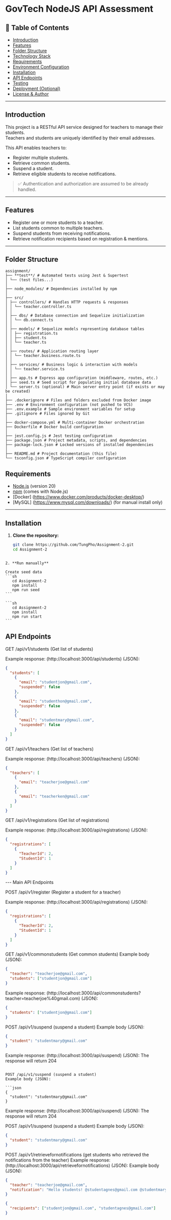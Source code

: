 # GovTech NodeJS API Assessment

## 📌 Table of Contents

- [Introduction](#introduction)
- [Features](#features)
- [Folder Structure](#folder-structure)
- [Technology Stack](#technology-stack)
- [Requirements](#requirements)
- [Environment Configuration](#environment-configuration)
- [Installation](#installation)
- [API Endpoints](#api-endpoints)
- [Testing](#testing)
- [Deployment (Optional)](#deployment-optional)
- [License & Author](#license--author)

---

## Introduction

This project is a RESTful API service designed for teachers to manage their students.  
Teachers and students are uniquely identified by their email addresses.

This API enables teachers to:

- Register multiple students.
- Retrieve common students.
- Suspend a student.
- Retrieve eligible students to receive notifications.

> ✅ Authentication and authorization are assumed to be already handled.

---

## Features

- Register one or more students to a teacher.
- List students common to multiple teachers.
- Suspend students from receiving notifications.
- Retrieve notification recipients based on registration & mentions.

---

## Folder Structure

```
assignment/
├── **test**/ # Automated tests using Jest & Supertest
│ └── (test files...)
│
├── node_modules/ # Dependencies installed by npm
│
├── src/
│ ├── controllers/ # Handles HTTP requests & responses
│ │ └── teacher.controller.ts
│ │
│ ├── dbs/ # Database connection and Sequelize initialization
│ │ └── db.connect.ts
│ │
│ ├── models/ # Sequelize models representing database tables
│ │ ├── registration.ts
│ │ ├── student.ts
│ │ └── teacher.ts
│ │
│ ├── routes/ # Application routing layer
│ │ └── teacher.business.route.ts
│ │
│ ├── services/ # Business logic & interaction with models
│ │ └── teacher.service.ts
│ │
│ ├── app.ts # Express app configuration (middleware, routes, etc.)
│ ├── seed.ts # Seed script for populating initial database data
│ └── server.ts (optional) # Main server entry point (if exists or may be created)
│
├── .dockerignore # Files and folders excluded from Docker image
├── .env # Environment configuration (not pushed to VCS)
├── .env.example # Sample environment variables for setup
├── .gitignore # Files ignored by Git
│
├── docker-compose.yml # Multi-container Docker orchestration
├── Dockerfile # Docker build configuration
│
├── jest.config.js # Jest testing configuration
├── package.json # Project metadata, scripts, and dependencies
├── package-lock.json # Locked versions of installed dependencies
│
├── README.md # Project documentation (this file)
└── tsconfig.json # TypeScript compiler configuration
```

## Requirements

- [Node.js](https://nodejs.org/) (version 20)
- [npm](https://www.npmjs.com/) (comes with Node.js)
- [Docker] (https://www.docker.com/products/docker-desktop/)
- [MySQL] (https://www.mysql.com/downloads/) (for manual install only)

---

## Installation

1. **Clone the repository:**

   ```sh
   git clone https://github.com/TungPho/Assignment-2.git
   cd Assignment-2
   ```

````

2. **Run manually**

Create seed data
```sh
   cd Assignment-2
   npm install
   npm run seed
```

```sh
   cd Assignment-2
   npm install
   npm run start
```
````

## API Endpoints

GET /api/v1/students (Get list of students)

Example response: (http://localhost:3000/api/students) (JSON):

```json
{
  "students": [
    {
      "email": "studentjon@gmail.com",
      "suspended": false
    },
    {
      "email": "studenthon@gmail.com",
      "suspended": false
    },
    {
      "email": "studentmary@gmail.com",
      "suspended": false
    }
  ]
}
```

GET /api/v1/teachers (Get list of teachers)

Example response: (http://localhost:3000/api/teachers) (JSON):

```json
{
  "teachers": [
    {
      "email": "teacherjoe@gmail.com"
    },
    {
      "email": "teacherken@gmail.com"
    }
  ]
}
```

GET /api/v1/registrations (Get list of registrations)

Example response: (http://localhost:3000/api/registrations) (JSON):

```json
{
  "registrations": [
    {
      "TeacherId": 2,
      "StudentId": 1
    }
  ]
}
```

--- Main API Endpoints

POST /api/v1/register (Register a student for a teacher)

Example response: (http://localhost:3000/api/registrations) (JSON):

```json
{
  "registrations": [
    {
      "TeacherId": 2,
      "StudentId": 1
    }
  ]
}
```

GET /api/v1/commonstudents (Get common students)
Example body (JSON):

```json
{
  "teacher": "teacherjoe@gmail.com",
  "students": ["studentjon@gmail.com"]
}
```

Example response: (http://localhost:3000/api/commonstudents?teacher=teacherjoe%40gmail.com) (JSON):

```json
{
  "students": ["studentjon@gmail.com"]
}
```

POST /api/v1/suspend (suspend a student)
Example body (JSON):

```json
{
  "student": "studentmary@gmail.com"
}
```

Example response: (http://localhost:3000/api/suspend) (JSON):
The response will return 204

````

POST /api/v1/suspend (suspend a student)
Example body (JSON):

```json
{
  "student": "studentmary@gmail.com"
}
````

Example response: (http://localhost:3000/api/suspend) (JSON):
The response will return 204

POST /api/v1/suspend (suspend a student)
Example body (JSON):

```json
{
  "student": "studentmary@gmail.com"
}
```

POST /api/v1/retrievefornotifications (get students who retrieved the notifications from the teacher)
Example response: (http://localhost:3000/api/retrievefornotifications) (JSON):
Example body (JSON):

```json
{
  "teacher": "teacherjoe@gmail.com",
  "notification": "Hello students! @studentagnes@gmail.com @studentmary@gmail.com"
}
```

```json
{
  "recipients": ["studentjon@gmail.com", "studentagnes@gmail.com"]
}
```
